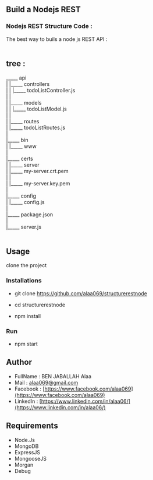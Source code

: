 ## Build a Nodejs REST

### Nodejs REST Structure Code :

The best way to buils a node js REST API : <br /> <br />


## tree :

 _____ api <br />
|       |_____ controllers <br />
|       |           |_____ todoListController.js <br />
|       | <br />
|       |_____ models <br />
|       |           |_____ todoListModel.js <br />
|       |      <br />
|       |_____ routes <br />
|                   |_____ todoListRoutes.js <br />
|       <br />
|_____ bin <br />
|       |_____ www <br />
| <br />
|_____ certs     <br />
|       |_____ server <br />
|               |_____ my-server.crt.pem <br />
|               | <br />
|               |_____ my-server.key.pem <br />
| <br />
|_____ config <br />
|        |_____ config.js <br />
| <br />
|_____ package.json <br />
| <br />
|_____ server.js <br /> <br />


## Usage

clone the project

### Installations

* git clone https://github.com/alaa069/structurerestnode

* cd structurerestnode

* npm install

### Run

* npm start

## Author

* FullName  :  BEN JABALLAH Alaa
* Mail      :  alaa069@gmail.com
* Facebook  :  [https://www.facebook.com/alaa069](https://www.facebook.com/alaa069)
* LinkedIn  :  [https://www.linkedin.com/in/alaa06/](https://www.linkedin.com/in/alaa06/)

## Requirements

* Node.Js
* MongoDB
* ExpressJS
* MongooseJS
* Morgan
* Debug